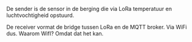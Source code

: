 De sender is de sensor in de berging die via LoRa temperatuur en luchtvochtigheid opstuurd.

De receiver vormat de bridge tussen LoRa en de MQTT broker. Via WiFi dus. Waarom WifI? Omdat dat het kan.
